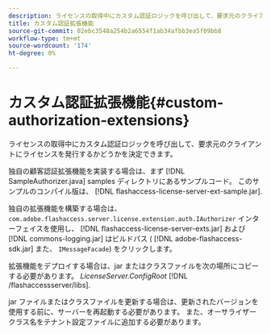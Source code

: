 ```yaml
---
description: ライセンスの取得中にカスタム認証ロジックを呼び出して、要求元のクライアントにライセンスを発行するかどうかを決定できます。
title: カスタム認証拡張機能
source-git-commit: 02ebc3548a254b2a6554f1ab34afbb3ea5f09bb8
workflow-type: tm+mt
source-wordcount: '174'
ht-degree: 0%

---
```


# カスタム認証拡張機能{#custom-authorization-extensions}

ライセンスの取得中にカスタム認証ロジックを呼び出して、要求元のクライアントにライセンスを発行するかどうかを決定できます。

独自の顧客認証拡張機能を実装する場合は、まず [!DNL SampleAuthorizer.java] samples ディレクトリにあるサンプルコード。 このサンプルのコンパイル版は、 [!DNL flashaccess-license-server-ext-sample.jar].

独自の拡張機能を構築する場合は、 `com.adobe.flashaccess.server.license.extension.auth.IAuthorizer` インターフェイスを使用し、 [!DNL flashaccess-license-server-exts.jar] および [!DNL commons-logging.jar] はビルドパス ( [!DNL adobe-flashaccess-sdk.jar] また、 `IMessageFacade`) をクリックします。

拡張機能をデプロイする場合は、jar またはクラスファイルを次の場所にコピーする必要があります。 *LicenseServer.ConfigRoot* [!DNL /flashaccessserver/libs].

jar ファイルまたはクラスファイルを更新する場合は、更新されたバージョンを使用する前に、サーバーを再起動する必要があります。 また、オーサライザークラス名をテナント設定ファイルに追加する必要があります。
